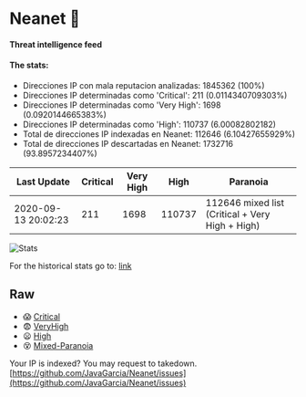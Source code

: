 # Neanet :hocho:
#### Threat intelligence feed
#### The stats:

- Direcciones IP con mala reputacion analizadas: 1845362 (100%)
- Direcciones IP determinadas como 'Critical':  211 (0.0114340709303%)
- Direcciones IP determinadas como 'Very High':  1698 (0.0920144665383%)
- Direcciones IP determinadas como 'High':  110737 (6.00082802182)
- Total de direcciones IP indexadas en Neanet:  112646 (6.10427655929%)
- Total de direcciones IP descartadas en Neanet:  1732716 (93.8957234407%)

| Last Update | Critical | Very High | High | Paranoia |
| --- | --- | --- | --- | --- |
| 2020-09-13 20:02:23 | 211 | 1698 | 110737 | 112646 mixed list (Critical + Very High + High)|

![Stats](https://docs.google.com/spreadsheets/d/e/2PACX-1vSnaNMIXVabIpDJjufMlzH7poXnshF3mgd8Is1g9ytUEzVsP5my4Trn8f-xkoLLQ38xpL3HtmUexLo6/pubchart?oid=501124687&format=image)

For the historical stats go to: [link](/stats.csv)
## Raw
- :scream: [Critical](https://raw.githubusercontent.com/JavaGarcia/Neanet/master/blacklists/neanet_critical.txt)
- :fearful: [VeryHigh](https://raw.githubusercontent.com/JavaGarcia/Neanet/master/blacklists/neanet_veryHigh.txtt)
- :frowning: [High](https://raw.githubusercontent.com/JavaGarcia/Neanet/master/blacklists/neanet_high.txt)
- :dizzy_face: [Mixed-Paranoia](https://raw.githubusercontent.com/JavaGarcia/Neanet/master/blacklists/neanet_all.txt)


Your IP is indexed? You may request to takedown. [https://github.com/JavaGarcia/Neanet/issues](https://github.com/JavaGarcia/Neanet/issues)





























































































































































































































































































































































































































































































































































































































































































































































































